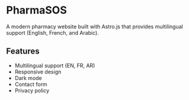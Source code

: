 # PharmaSOS

A modern pharmacy website built with Astro.js that provides multilingual support (English, French, and Arabic).

## Features
- Multilingual support (EN, FR, AR)
- Responsive design
- Dark mode
- Contact form
- Privacy policy 